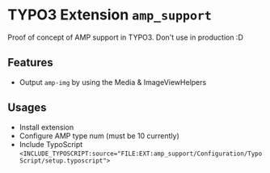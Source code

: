 # TYPO3 Extension `amp_support`

Proof of concept of AMP support in TYPO3. Don't use in production :D

## Features

- Output `amp-img` by using the Media & ImageViewHelpers


## Usages

- Install extension
- Configure AMP type num (must be 10 currently)
- Include TypoScript `<INCLUDE_TYPOSCRIPT:source="FILE:EXT:amp_support/Configuration/TypoScript/setup.typoscript">`


